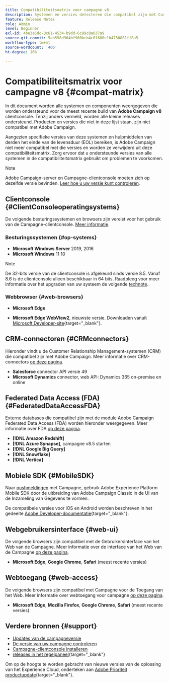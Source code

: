 ```yaml
---
title: Compatibiliteitsmatrix voor campagne v8
description: Systemen en versies detecteren die compatibel zijn met Campagne v8
feature: Release Notes
role: Admin
level: Beginner
exl-id: 4be3a6dc-0c61-4534-b9dd-6c99c8a037a9
source-git-commit: 5ab598d904bf900bcb4c01680e1b4730881ff8a5
workflow-type: tm+mt
source-wordcount: '406'
ht-degree: 16%

---
```


# Compatibiliteitsmatrix voor campagne v8 {#compat-matrix}

In dit document worden alle systemen en componenten weergegeven die worden ondersteund voor de meest recente build van **Adobe Campaign v8** clientconsole. Tenzij anders vermeld, worden alle kleine releases ondersteund. Producten en versies die niet in deze lijst staan, zijn niet compatibel met Adobe Campaign.

Aangezien specifieke versies van deze systemen en hulpmiddelen van derden het einde van de levensduur (EOL) bereiken, is Adobe Campaign niet meer compatibel met die versies en worden ze verwijderd uit deze compatibiliteitsmatrix. Zorg ervoor dat u ondersteunde versies van alle systemen in de compatibiliteitsmatrix gebruikt om problemen te voorkomen.

>[!NOTE]
>
>Adobe Campaign-server en Campagne-clientconsole moeten zich op dezelfde versie bevinden. [Leer hoe u uw versie kunt controleren](upgrades.md#version).

## Clientconsole {#ClientConsoleoperatingsystems}

De volgende besturingssystemen en browsers zijn vereist voor het gebruik van de Campagne-clientconsole. [Meer informatie](connect.md).

### Besturingssystemen {#op-systems}

* **Microsoft Windows Server** 2019, 2016
* **Microsoft Windows** 11 10

>[!NOTE]
>De 32-bits versie van de clientconsole is afgekeurd sinds versie 8.5. Vanaf 8.6 is de clientconsole alleen beschikbaar in 64 bits. Raadpleeg voor meer informatie over het upgraden van uw systeem de volgende [technote](../../technotes/upgrades/console.md).

### Webbrowser {#web-browsers}

* **Microsoft Edge**

* **Microsoft Edge WebView2**, nieuwste versie. Downloaden vanuit [Microsoft Developer-site](http://www.adobe.com/go/acc-ms-webview2-runtime-download){target="_blank"}.

## CRM-connectoren {#CRMconnectors}

Hieronder vindt u de Customer Relationship Management-systemen (CRM) die compatibel zijn met Adobe Campaign. Meer informatie over CRM-connectors [op deze pagina](../connect/crm.md).

* **Salesforce** connector API versie 49
* **Microsoft Dynamics** connector, web API: Dynamics 365 on-premise en online

## Federated Data Access (FDA){#FederatedDataAccessFDA}

Externe databases die compatibel zijn met de module Adobe Campaign Federated Data Access (FDA) worden hieronder weergegeven. Meer informatie over FDA [op deze pagina](../connect/fda.md).

* **[!DNL Amazon Redshift]**
* **[!DNL Azure Synapse]**, campagne v8.5 starten
* **[!DNL Google Big Query]**
* **[!DNL Snowflake]**
* **[!DNL Vertica]**

## Mobiele SDK {#MobileSDK}

Naar [pushmeldingen](../send/push.md) met Campagne, gebruik Adobe Experience Platform Mobile SDK door de uitbreiding van Adobe Campaign Classic in de UI van de Inzameling van Gegevens te vormen.

De compatibele versies voor iOS en Android worden beschreven in het gedeelte [Adobe Developer-documentatie](https://developer.adobe.com/client-sdks/home/){target="_blank"}.

## Webgebruikersinterface {#web-ui}

De volgende browsers zijn compatibel met de Gebruikersinterface van het Web van de Campagne. Meer informatie over de interface van het Web van de Campagne [op deze pagina](campaign-ui.md#ac-web-ui).

* **Microsoft Edge**, **Google Chrome**, **Safari** (meest recente versies)

## Webtoegang {#web-access}

De volgende browsers zijn compatibel met Campagne voor de Toegang van het Web. Meer informatie over webtoegang voor campagne [op deze pagina](connect.md#web-access).

* **Microsoft Edge**, **Mozilla Firefox**, **Google Chrome**, **Safari** (meest recente versies)

## Verdere bronnen {#support}

* [Updates van de campagneversie](upgrades.md)
* [De versie van uw campagne controleren](upgrades.md#version)
* [Campagne-clientconsole installeren](connect.md)
* [releases in het regelpaneel](https://experienceleague.adobe.com/docs/control-panel/using/release-notes.html?lang=nl){target="_blank"}

Om op de hoogte te worden gebracht van nieuwe versies van de oplossing van het Experience Cloud, onderteken aan [Adobe Prioriteit productupdate](https://www.adobe.com/nl/subscription/priority-product-update.html){target="_blank"}.